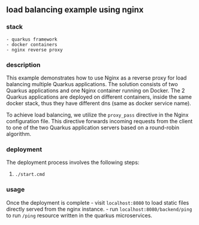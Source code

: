 ## load balancing example using nginx
### stack
    - quarkus framework
    - docker containers
    - nginx reverse proxy

### description
This example demonstrates how to use Nginx as a reverse proxy for load balancing multiple Quarkus applications. The solution consists of two Quarkus applications and one Nginx container running on Docker. The 2 Quarkus applications are deployed on different containers, inside the same docker stack, thus they have different dns (same as docker service name).

To achieve load balancing, we utilize the `proxy_pass` directive in the Nginx configuration file. This directive forwards incoming requests from the client to one of the two Quarkus application servers based on a round-robin algorithm.

### deployment
The deployment process involves the following steps:
1. `./start.cmd`

### usage
Once the deployment is complete
    - visit `localhost:8080` to load static files directly served from the nginx instance.
    - run `localhost:8080/backend/ping` to run `/ping` resource written in the quarkus microservices.